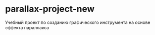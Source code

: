 # parallax-project-new
Учебный проект по созданию графического инструмента на основе эффекта параллакса
